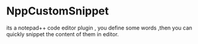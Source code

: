 # NppCustomSnippet
its a notepad++ code editor plugin , you define some words ,then you can quickly snippet the content of them in editor.
